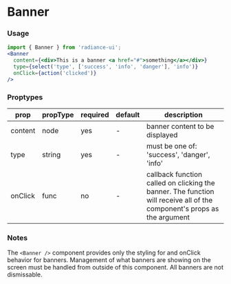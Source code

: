 # Banner
### Usage

```jsx
import { Banner } from 'radiance-ui';
<Banner
  content={<div>This is a banner <a href="#">something</a></div>}
  type={select('type', ['success', 'info', 'danger'], 'info')}
  onClick={action('clicked')}
/>
```

<!-- STORY -->

### Proptypes
| prop        | propType           | required | default | description                                                                                                                  |
|-------------|--------------------|----------|---------|------------------------------------------------------------------------------------------------------------------------------|
| content     | node                | yes      | -       | banner content to be displayed                                                                                               |
| type        | string             | yes      | -       | must be one of: 'success', 'danger', 'info'                                                                                  |
| onClick     | func               | no       | -       | callback function called on clicking the banner. The function will receive all  of the component's props as the argument     |

### Notes
The `<Banner />` component provides only the styling for and onClick
behavior for banners. Management of what banners are showing on the screen
must be handled from outside of this component. All banners are not dismissable.
